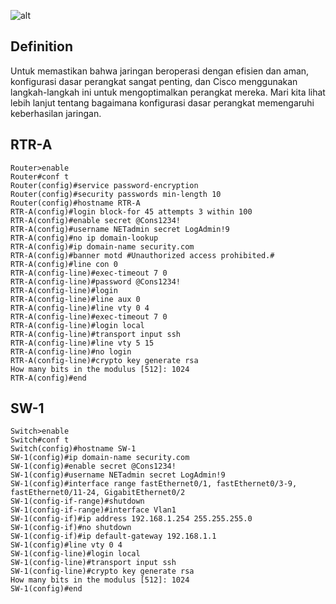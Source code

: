 ![alt](https://a5m9a8c3.rocketcdn.me/wp-content/uploads/2020/01/16.5.1-Packet-Tracer-Secure-Network-Devices.jpg)
## Definition
Untuk memastikan bahwa jaringan beroperasi dengan efisien dan aman, konfigurasi dasar perangkat sangat penting, dan Cisco menggunakan langkah-langkah ini untuk mengoptimalkan perangkat mereka. Mari kita lihat lebih lanjut tentang bagaimana konfigurasi dasar perangkat memengaruhi keberhasilan jaringan.
## RTR-A
    Router>enable
    Router#conf t
    Router(config)#service password-encryption
    Router(config)#security passwords min-length 10
    Router(config)#hostname RTR-A
    RTR-A(config)#login block-for 45 attempts 3 within 100
    RTR-A(config)#enable secret @Cons1234!
    RTR-A(config)#username NETadmin secret LogAdmin!9
    RTR-A(config)#no ip domain-lookup
    RTR-A(config)#ip domain-name security.com
    RTR-A(config)#banner motd #Unauthorized access prohibited.#
    RTR-A(config)#line con 0
    RTR-A(config-line)#exec-timeout 7 0
    RTR-A(config-line)#password @Cons1234!
    RTR-A(config-line)#login
    RTR-A(config-line)#line aux 0
    RTR-A(config-line)#line vty 0 4
    RTR-A(config-line)#exec-timeout 7 0
    RTR-A(config-line)#login local
    RTR-A(config-line)#transport input ssh
    RTR-A(config-line)#line vty 5 15
    RTR-A(config-line)#no login
    RTR-A(config-line)#crypto key generate rsa
    How many bits in the modulus [512]: 1024
    RTR-A(config)#end
## SW-1
    Switch>enable
    Switch#conf t
    Switch(config)#hostname SW-1
    SW-1(config)#ip domain-name security.com
    SW-1(config)#enable secret @Cons1234!
    SW-1(config)#username NETadmin secret LogAdmin!9
    SW-1(config)#interface range fastEthernet0/1, fastEthernet0/3-9, fastEthernet0/11-24, GigabitEthernet0/2
    SW-1(config-if-range)#shutdown
    SW-1(config-if-range)#interface Vlan1
    SW-1(config-if)#ip address 192.168.1.254 255.255.255.0
    SW-1(config-if)#no shutdown
    SW-1(config-if)#ip default-gateway 192.168.1.1
    SW-1(config)#line vty 0 4
    SW-1(config-line)#login local
    SW-1(config-line)#transport input ssh
    SW-1(config-line)#crypto key generate rsa
    How many bits in the modulus [512]: 1024
    SW-1(config)#end